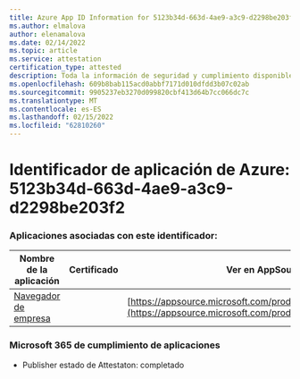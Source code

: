 ```yaml
---
title: Azure App ID Information for 5123b34d-663d-4ae9-a3c9-d2298be203f2
ms.author: elmalova
author: elenamalova
ms.date: 02/14/2022
ms.topic: article
ms.service: attestation
certification_type: attested
description: Toda la información de seguridad y cumplimiento disponible para 5123b34d-663d-4ae9-a3c9-d2298be203f2.
ms.openlocfilehash: 609b8bab115acd0abbf7171d010dfdd3b07c02ab
ms.sourcegitcommit: 9905237eb3270d099820cbf413d64b7cc066dc7c
ms.translationtype: MT
ms.contentlocale: es-ES
ms.lasthandoff: 02/15/2022
ms.locfileid: "62810260"
---
```

# <a name="azure-app-id-5123b34d-663d-4ae9-a3c9-d2298be203f2"></a>Identificador de aplicación de Azure: 5123b34d-663d-4ae9-a3c9-d2298be203f2


### <a name="apps-associated-with-this-id"></a>Aplicaciones asociadas con este identificador:
| **Nombre de la aplicación** | **Certificado** | **Ver en AppSource** |
|--------------|---------------|-----------------------|
| [Navegador de empresa](https://docs.microsoft.com/microsoft-365-app-certification/forward/WA200003365) |  | [https://appsource.microsoft.com/product/office/WA200003365](https://appsource.microsoft.com/product/office/WA200003365) |

### <a name="microsoft-365-app-compliance-status"></a>Microsoft 365 de cumplimiento de aplicaciones
- Publisher estado de Attestaton: completado
